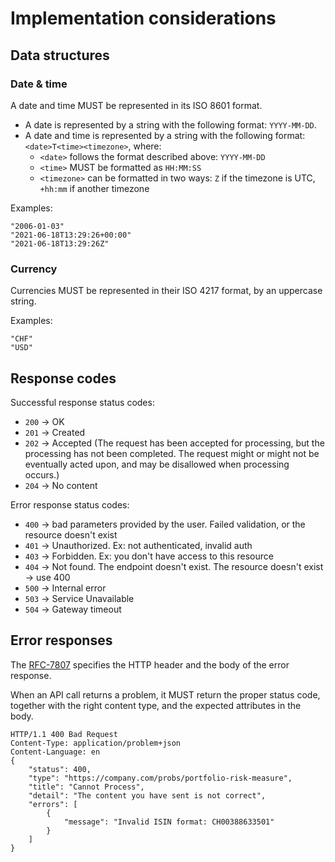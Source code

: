 # Implementation considerations

## Data structures

### Date & time
A date and time MUST be represented in its ISO 8601 format.

- A date is represented by a string with the following format: `YYYY-MM-DD`.
- A date and time is represented by a string with the following format: `<date>T<time><timezone>`, where:
    - `<date>` follows the format described above: `YYYY-MM-DD`
    - `<time>` MUST be formatted as `HH:MM:SS`
    - `<timezone>` can be formatted in two ways: `Z` if the timezone is UTC, `+hh:mm` if another timezone

Examples:
```
"2006-01-03"
"2021-06-18T13:29:26+00:00"
"2021-06-18T13:29:26Z"
```

### Currency
Currencies MUST be represented in their ISO 4217 format, by an uppercase string.

Examples:
```
"CHF"
"USD"
```

## Response codes

Successful response status codes:

- `200` -> OK
- `201` -> Created
- `202` -> Accepted (The request has been accepted for processing, but the processing has not been completed. The request might or might not be eventually acted upon, and may be disallowed when processing occurs.)
- `204` -> No content

Error response status codes:

- `400` -> bad parameters provided by the user. Failed validation, or the resource doesn't exist
- `401` -> Unauthorized. Ex: not authenticated, invalid auth
- `403` -> Forbidden. Ex: you don't have access to this resource
- `404` -> Not found. The endpoint doesn't exist. The resource doesn't exist -> use 400
- `500` -> Internal error
- `503` -> Service Unavailable
- `504` -> Gateway timeout

## Error responses

The [RFC-7807](https://www.rfc-editor.org/rfc/rfc7807) specifies the HTTP header and the body of the error response.

When an API call returns a problem, it MUST return the proper status code, together with the right content type, and the expected attributes in the body.

```
HTTP/1.1 400 Bad Request
Content-Type: application/problem+json
Content-Language: en
{
    "status": 400,
    "type": "https://company.com/probs/portfolio-risk-measure",
    "title": "Cannot Process",
    "detail": "The content you have sent is not correct",
    "errors": [
        {
            "message": "Invalid ISIN format: CH00388633501"
        }
    ]
}
```

